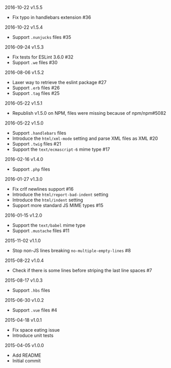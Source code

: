 2016-10-22 v1.5.5
* Fix typo in handlebars extension #36

2016-10-22 v1.5.4
* Support `.nunjucks` files #35

2016-09-24 v1.5.3
* Fix tests for ESLint 3.6.0 #32
* Support `.we` files #30

2016-08-06 v1.5.2
* Laxer way to retrieve the eslint package #27
* Support `.erb` files #26
* Support `.tag` files #25

2016-05-22 v1.5.1
* Republish v1.5.0 on NPM, files were missing because of npm/npm#5082

2016-05-22 v1.5.0
* Support `.handlebars` files
* Introduce the `html/xml-mode` setting and parse XML files as XML #20
* Support `.twig` files #21
* Support the `text/ecmascript-6` mime type #17

2016-02-16 v1.4.0
* Support `.php` files

2016-01-27 v1.3.0
* Fix crlf newlines support #16
* Introduce the `html/report-bad-indent` setting
* Introduce the `html/indent` setting
* Support more standard JS MIME types #15

2016-01-15 v1.2.0
* Support the `text/babel` mime type
* Support `.mustache` files #11

2015-11-02 v1.1.0
* Stop non-JS lines breaking `no-multiple-empty-lines` #8

2015-08-22 v1.0.4
* Check if there is some lines before striping the last line spaces #7

2015-08-17 v1.0.3
* Support `.hbs` files

2015-06-30 v1.0.2
* Support `.vue` files #4

2015-04-18 v1.0.1
* Fix space eating issue
* Introduce unit tests

2015-04-05 v1.0.0
* Add README
* Initial commit
